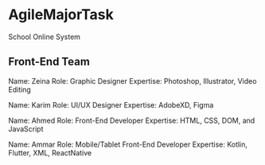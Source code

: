 # AgileMajorTask
School Online System

## Front-End Team
Name: Zeina Role: Graphic Designer Expertise: Photoshop, Illustrator, Video Editing

Name: Karim Role: UI/UX Designer Expertise: AdobeXD, Figma

Name: Ahmed Role: Front-End Developer Expertise: HTML, CSS, DOM, and JavaScript

Name: Ammar Role: Mobile/Tablet Front-End Developer Expertise: Kotlin, Flutter, XML, ReactNative
